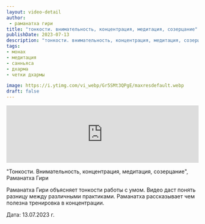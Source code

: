```yaml
---
layout: video-detail
author:
 - раманатха гири
title: "тонкости. внимательность, концентрация, медитация, созерцание"
publishDate: 2023-07-13
description: "тонкости. внимательность, концентрация, медитация, созерцание. "
tags: 
- монах
- медитация
- санньяса
- дхарма
- четки дхармы

image: https://i.ytimg.com/vi_webp/Gr5SMt3QPgE/maxresdefault.webp
draft: false
---
```


<iframe width="100%" src="https://www.youtube.com/embed/Gr5SMt3QPgE" frameborder="0" allowfullscreen=""></iframe> 

 "Тонкости. Внимательность, концентрация, медитация, созерцание", Раманатха Гири

 Раманатха Гири объясняет тонкости работы с умом. Видео даст понять разницу между различными практиками. Раманатха рассказывает чем полезна тренировка в концентрации.  

  
 Дата: 13.07.2023 г.

  

 
